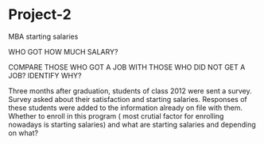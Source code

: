 # Project-2
MBA starting salaries



WHO GOT HOW MUCH SALARY?

COMPARE THOSE WHO GOT A JOB WITH THOSE WHO DID NOT GET A JOB? 
IDENTIFY WHY?


Three months after graduation, students of class 2012 were sent a survey. Survey asked about their satisfaction and starting salaries.
Responses of these students were added to the information already on file with them. 
Whether to enroll in this program ( most crutial factor for enrolling nowadays is starting salaries) and what are starting salaries and depending on what?
